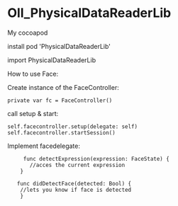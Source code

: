 # Oll_PhysicalDataReaderLib
My cocoapod 

install
pod 'PhysicalDataReaderLib'

import PhysicalDataReaderLib


How to use Face:

Create instance of the FaceController:

```private var fc = FaceController()```

call setup & start:

```self.facecontroller.setup(delegate: self)```
```self.facecontroller.startSession()```

Implement facedelegate:


```extension Viewcontroller: FaceDelegate {
     func detectExpression(expression: FaceState) {
       //acces the current expression 
    }
    
   func didDetectFace(detected: Bool) {
    //lets you know if face is detected
    }
